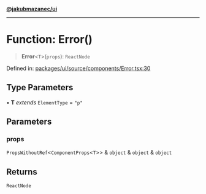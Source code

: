 [**@jakubmazanec/ui**](../README.md)

---

# Function: Error()

> **Error**\<`T`\>(`props`): `ReactNode`

Defined in:
[packages/ui/source/components/Error.tsx:30](https://github.com/jakubmazanec/tools/blob/66e975ab265618dba82f8e4c56654145b7ba4db7/packages/ui/source/components/Error.tsx#L30)

## Type Parameters

• **T** _extends_ `ElementType` = `"p"`

## Parameters

### props

`PropsWithoutRef`\<`ComponentProps`\<`T`\>\> & `object` & `object` & `object`

## Returns

`ReactNode`
